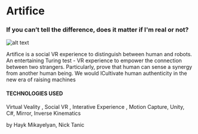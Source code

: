 # Artifice
<h3> If you can’t tell the difference, does it matter if I'm real or not?</h3>

![alt text](https://i.imgur.com/JpxiBFb.jpg)

Artifice is a social VR experience to distinguish between human and robots. An entertaining Turing test - VR experience to empower the connection between two strangers. Particularly, prove that human can sense a synergy from another human being. We would lCultivate human authenticity in the new era of raising machines


<h4>TECHNOLOGIES USED</h4>
Virtual Veality , Social VR , Interative Experience , Motion Capture, Unity, C#, Mirror, Inverse Kinematics

by Hayk Mikayelyan, Nick Tanic
